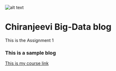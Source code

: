 ![alt text](http://oi66.tinypic.com/29nuyyb.jpg "Logo Title Text 1")
# Chiranjeevi Big-Data blog

This is the Assignment 1

### This is a sample blog

[This is my course link](https://rubigdata.github.io/)



